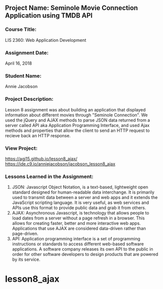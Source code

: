 ## Project Name:  Seminole Movie Connection Application using TMDB API

### Course Title:
LIS 2360:  Web Application Development

### Assignment Date:  
April 16, 2018

### Student Name:  
Annie Jacobson

### Project Description:
Lesson 8 assignment was about building an application that displayed information about different movies through "Seminole Connection". We used the jQuery and AJAX methods to parse JSON data returned from a server called API aka Application Programming Interface, and used Ajax methods and properties that allow the client to send an HTTP request to recieve back an HTTP response.

### View Project:
https://agj15.github.io/lesson8_ajax/
https://ide.c9.io/anniejacobson/jacobson_lesson8_ajax

### Lessons Learned in the Assignment:
1. JSON: Javascript Object Notation, is a text-based, lightweight open standard designed for human-readable data interchange. It is primarily used to transmit data between a server and web apps and it extends the JavaScript scripting language. It is very useful, as web services and APIs use this format to provide public data and grab it from others.
2. AJAX: Asynchronous Javascript, is technology that allows people to load dates from a server without a page refresh in a browser. This allows for creating faster, better and more interactive web apps. Applications that use AJAX are considered data-driven rather than page-driven.
3. API: Application programming interface is a set of programming instructions or standards to access different web-based software applications. A software company releases its own API to the public in order for other software developers to design products that are powered by its service.

# lesson8_ajax
